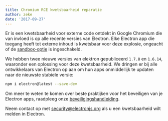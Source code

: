 ```yaml
---
title: Chromium RCE kwetsbaarheid reparatie
author: zeke
date: '2017-09-27'
---
```


Er is een kwetsbaarheid voor externe code ontdekt in Google Chromium die van invloed is op alle recente versies van Electron. Elke Electron app die toegang heeft tot externe inhoud is kwetsbaar voor deze explosie, ongeacht of de [sandbox-optie](https://electronjs.org/docs/api/sandbox-option) is ingeschakeld.

We hebben twee nieuwe versies van elektron gepubliceerd `1.7.8` en `1.6.14`, waaronder een oplossing voor deze kwetsbaarheid. We dringen er bij alle ontwikkelaars van Electron op aan om hun apps onmiddellijk te updaten naar de nieuwste stabiele versie:

```sh
npm i electron@latest --save-dev
```

Om meer te weten te komen over beste praktijken voor het beveiligen van je Electron apps, raadpleeg onze [beveiligingshandleiding](https://electronjs.org/docs/tutorial/security).

Neem contact op met security@electronjs.org als u een kwetsbaarheid wilt melden in Electron.